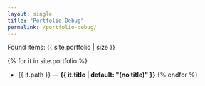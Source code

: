 ```yaml
---
layout: single
title: "Portfolio Debug"
permalink: /portfolio-debug/
---
```


Found items: {{ site.portfolio | size }}

{% for it in site.portfolio %}
- {{ it.path }} — **{{ it.title | default: "(no title)" }}**
{% endfor %}
